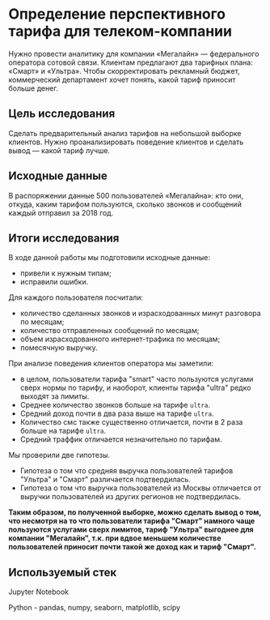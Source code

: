 # Определение перспективного тарифа для телеком-компании

Нужно провести аналитику для компании «Мегалайн» — федерального оператора сотовой связи. Клиентам предлагают два тарифных плана: «Смарт» и «Ультра». Чтобы скорректировать рекламный бюджет, коммерческий департамент хочет понять, какой тариф приносит больше денег.

## Цель исследования

Сделать предварительный анализ тарифов на небольшой выборке клиентов. Нужно проанализировать поведение клиентов и сделать вывод — какой тариф лучше.

## Исходные данные

В распоряжении данные 500 пользователей «Мегалайна»: кто они, откуда, каким тарифом пользуются, сколько звонков и сообщений каждый отправил за 2018 год.

## Итоги исследования

В ходе данной работы мы подготовили исходные данные:
* привели к нужным типам;
* исправили ошибки.
    
Для каждого пользователя посчитали:
* количество сделанных звонков и израсходованных минут разговора по месяцам;
* количество отправленных сообщений по месяцам;
* объем израсходованного интернет-трафика по месяцам;
* помесячную выручку.

При анализе поведения клиентов оператора мы заметили:

* в целом, пользователи тарифа "smart" часто пользуются услугами сверх нормы по тарифу, и наоборот, клиенты тарифа "ultra" редко выходят за лимиты.
* Среднее количество звонков больше на тарифе `ultra`.
* Средний доход почти в два раза выше на тарифе `ultra`.
* Количество смс также существенно отличается, почти в 2 раза больше на тарифе `ultra`.
* Средний траффик отличается незначительно по тарифам.

Мы проверили две гипотезы.
* Гипотеза о том что средняя выручка пользователей тарифов "Ультра" и "Смарт" различается подтвердилась.
* Гипотеза о том что выручка пользователей из Москвы отличается от выручки пользователей из других регионов не подтвердилась.

**Таким образом, по полученной выборке, можно сделать вывод о том, что несмотря на то что пользователи тарифа "Смарт" намного чаще пользуются услугами сверх лимитов, тариф "Ультра" выгоднее для компании "Мегалайн", т.к. при вдвое меньшем количестве пользователей приносит почти такой же доход как и тариф "Смарт".**

## Используемый стек

Jupyter Notebook

Python - pandas, numpy, seaborn, matplotlib, scipy
